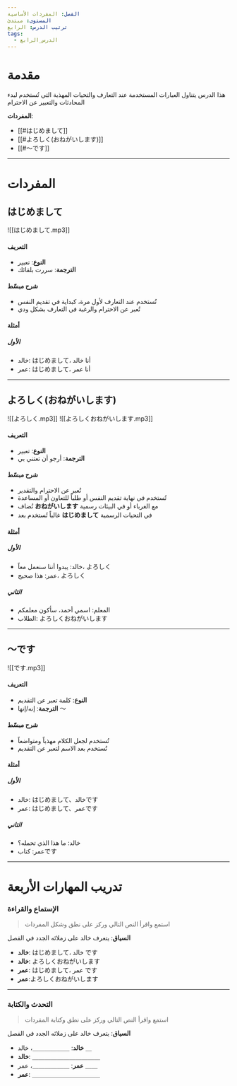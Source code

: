 ```yaml
---
الفصل: المفردات الأساسية
المستوى: مبتدئ
ترتيب الدرس: الرابع
tags:
  - الدرس_الرابع
---
```


# مقدمة

هذا الدرس يتناول العبارات المستخدمة عند التعارف والتحيات المهذبة التي تُستخدم لبدء المحادثات والتعبير عن الاحترام

**المفردات**:

- [[#はじめまして]]
- [[#よろしく(おねがいします)]]
- [[#～です]]

---

# المفردات

## はじめまして

![[はじめまして.mp3]]

#### التعريف

- **النوع**: تعبير
- **الترجمة**: سررت بلقائك

#### شرح مبسّط

- تُستخدم عند التعارف لأول مرة، كبداية في تقديم النفس
- تُعبر عن الاحترام والرغبة في التعارف بشكل ودي

#### أمثلة

##### الأول

- خالد: はじめまして، أنا خالد
- عمر: はじめまして، أنا عمر

---

## よろしく(おねがいします)

![[よろしく.mp3]]
![[よろしくおねがいします.mp3]]

#### التعريف

- **النوع**: تعبير
- **الترجمة**: أرجو أن تعتني بي

#### شرح مبسّط

- تُعبر عن الاحترام والتقدير
- تُستخدم في نهاية تقديم النفس أو طلباً للتعاون أو المساعدة
- تُضاف **おねがいします** مع الغرباء أو في البيئات رسمية
- غالباً تُستخدم بعد **はじめまして** في التحيات الرسمية

#### أمثلة

##### الأول

- خالد: يبدوا أننا سنعمل معاً، よろしく
- عمر: هذا صحيح، よろしく

##### الثاني

- المعلم: اسمي أحمد، سأكون معلمكم
- الطلاب: よろしくおねがいします

---

## ～です

![[です.mp3]]

#### التعريف

- **النوع**: كلمة تعبر عن التقديم
- **الترجمة**: إنه/إنها ～

#### شرح مبسّط

- تُستخدم لجعل الكلام مهذباً ومتواضعاً
- تُستخدم بعد الاسم لتعبر عن التقديم

#### أمثلة

##### الأول

- خالد: はじめまして、خالدです
- عمر: はじめまして、عمرです

##### الثاني

- خالد: ما هذا الذي تحمله؟
- عمر: كتابです

---

# تدريب المهارات الأربعة

### الإستماع والقراءة

> استمع واقرأ النص التالي وركز على نطق وشكل المفردات

**السياق**: يتعرف خالد على زملائه الجدد في الفصل

- **خالد**: はじめまして، خالد です
- **خالد**: よろしくおねがいします
- **عمر**: はじめまして، عمر です
- **عمر**:よろしくおねがいします

---

### التحدث والكتابة

> استمع واقرأ النص التالي وركز على نطق وكتابة المفردات

**السياق**: يتعرف خالد على زملائه الجدد في الفصل

- **خالد**: ＿＿＿＿＿＿، خالد ＿
- **خالد**: ＿＿＿＿＿＿＿＿＿＿＿
- **عمر**: ＿＿＿＿＿＿، عمر ＿＿
- **عمر**: ＿＿＿＿＿＿＿＿＿＿＿